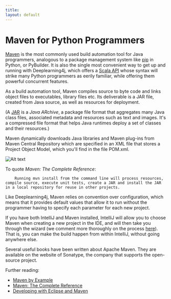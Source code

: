 ```yaml
---
title: 
layout: default
---
```


# Maven for Python Programmers

[Maven](https://en.wikipedia.org/wiki/Apache_Maven) is the most commonly used build automation tool for Java programmers, analogous to a package management system like [pip](https://en.wikipedia.org/wiki/Pip_(package_manager)) in Python, or PyBuilder. It is also the single most convenient way to get up and running with Deeplearning4j, which offers a [Scala API](../scala.html) whose syntax will strike many Python programmers as eerily familiar, while offering them powerful concurrent features. 

As a build automation tool, Maven compiles source to byte code and links object files to executables, library files etc. Its deliverable is a JAR file, created from Java source, as well as resources for deployment. 

(A [JAR](https://en.wikipedia.org/wiki/JAR_%28file_format%29) is a *Java ARchive*, a package file format that aggregates many Java class files, associated metadata and resources such as text and images. It's a compressed file format that helps Java runtimes  deploy a set of classes and their resources.) 

Maven dynamically downloads Java libraries and Maven plug-ins from Maven Central Repository which are specified in an XML file that stores a Project Object Model, which you'll find in the file POM.xml. 

![Alt text](../img/how_maven_works.png)

To quote *Maven: The Complete Reference*: 

		Running mvn install from the command line will process resources, compile source, execute unit tests, create a JAR and install the JAR in a local repository for reuse in other projects. 

Like Deeplearning4j, Maven relies on convention over configuration, which means that it provides default values that allow it to run without the programmer having to specify each parameter for each new project. 

If you have both IntelliJ and Maven installed, IntelliJ will allow you to choose Maven when creating a new project in the IDE, and will then take you through the wizard (we comment more thoroughly on the process [here](http://nd4j.org/getstarted.html#maven)). That is, you can make the build happen from within IntelliJ, without going anywhere else. 

Several useful books have been written about Apache Maven. They are available on the website of Sonatype, the company that supports the open-source project. 

Further reading:

* [Maven by Example](https://books.sonatype.com/mvnex-book/reference/public-book.html)
* [Maven: The Complete Reference](https://books.sonatype.com/mvnref-book/reference/public-book.html)
* [Developing with Eclipse and Maven](https://books.sonatype.com/m2eclipse-book/reference/)

